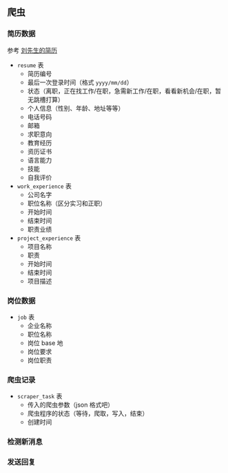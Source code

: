 ## 爬虫

### 简历数据
参考 [刘先生的简历](https://h.liepin.com/resume/showresumedetail/?res_id_encode=8de19b659cedL951b50714c17&sss=a9c81935562fc5666abbde568d78594d&sScene=cdvfs45er6&hjobId=63160459&sfrom=hpc_recom_hp&head_id=ZWvZJhdoQVQv9lXNiGQ2OQhXdJ7UyXXW&headId=ZWvZJhdoQVQv9lXNiGQ2OQhXdJ7UyXXW&encryptResId=e7ac2be5651d23c1b0b363ad5c8723503e85abc4884e8c496247f9bc15db831c&pgRef=h_pc_home_page%3Ah_pc_home_hp_res_listcard%408de19b659cedL951b50714c17%3A2%3A6fa8a00d-1225-421b-a843-c28460436b10#resume-detail-job-exp-info)

- `resume` 表
  - 简历编号
  - 最后一次登录时间（格式 `yyyy/mm/dd`）
  - 状态（离职，正在找工作/在职，急需新工作/在职，看看新机会/在职，暂无跳槽打算）
  - 个人信息（性别、年龄、地址等等）
  - 电话号码
  - 邮箱
  - 求职意向
  - 教育经历
  - 资历证书
  - 语言能力
  - 技能
  - 自我评价
- `work_experience` 表
  - 公司名字
  - 职位名称（区分实习和正职）
  - 开始时间
  - 结束时间
  - 职责业绩
- `project_experience` 表
  - 项目名称
  - 职责
  - 开始时间
  - 结束时间
  - 项目描述

### 岗位数据
- `job` 表
  - 企业名称
  - 职位名称
  - 岗位 base 地
  - 岗位要求
  - 岗位职责

### 爬虫记录
- `scraper_task` 表
  - 传入的爬虫参数（json 格式吧）
  - 爬虫程序的状态（等待，爬取，写入，结束）
  - 创建时间

### 检测新消息

### 发送回复